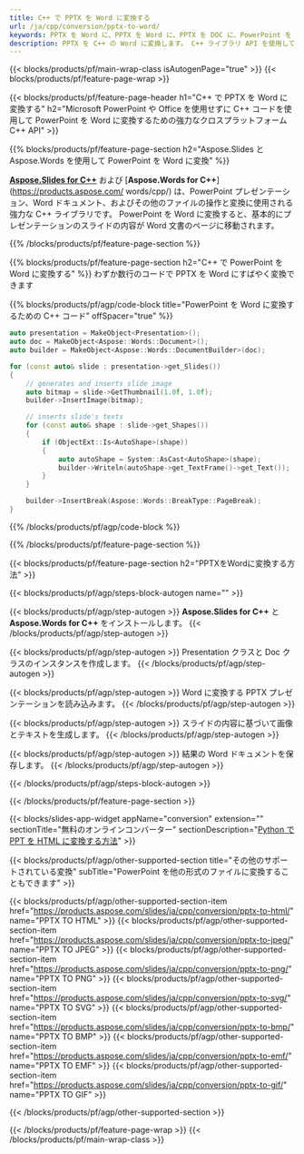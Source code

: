 ```yaml
---
title: C++ で PPTX を Word に変換する
url: /ja/cpp/conversion/pptx-to-word/
keywords: PPTX を Word に、PPTX を Word に、PPTX を DOC に、PowerPoint を Word に、C++ API、C++ ライブラリ、CPP に変換
description: PPTX を C++ の Word に変換します。 C++ ライブラリ API を使用して PowerPoint を Word に変換する
---
```


{{< blocks/products/pf/main-wrap-class isAutogenPage="true" >}}
{{< blocks/products/pf/feature-page-wrap >}}

{{< blocks/products/pf/feature-page-header h1="C++ で PPTX を Word に変換する" h2="Microsoft PowerPoint や Office を使用せずに C++ コードを使用して PowerPoint を Word に変換するための強力なクロスプラットフォーム C++ API" >}}

{{% blocks/products/pf/feature-page-section h2="Aspose.Slides と Aspose.Words を使用して PowerPoint を Word に変換" %}}

[**Aspose.Slides for C++**](https://products.aspose.com/slides/ja/cpp/) および [**Aspose.Words for C++**](https://products.aspose.com/ words/cpp/) は、PowerPoint プレゼンテーション、Word ドキュメント、およびその他のファイルの操作と変換に使用される強力な C++ ライブラリです。 PowerPoint を Word に変換すると、基本的にプレゼンテーションのスライドの内容が Word 文書のページに移動されます。

{{% /blocks/products/pf/feature-page-section %}}




{{% blocks/products/pf/feature-page-section  h2="C++ で PowerPoint を Word に変換する" %}}
わずか数行のコードで PPTX を Word にすばやく変換できます

{{% blocks/products/pf/agp/code-block title="PowerPoint を Word に変換するための C++ コード" offSpacer="true" %}}
```cpp
auto presentation = MakeObject<Presentation>();
auto doc = MakeObject<Aspose::Words::Document>();
auto builder = MakeObject<Aspose::Words::DocumentBuilder>(doc);

for (const auto& slide : presentation->get_Slides())
{
    // generates and inserts slide image
    auto bitmap = slide->GetThumbnail(1.0f, 1.0f);
    builder->InsertImage(bitmap);

    // inserts slide's texts
    for (const auto& shape : slide->get_Shapes())
    {
        if (ObjectExt::Is<AutoShape>(shape))
        {
            auto autoShape = System::AsCast<AutoShape>(shape);
            builder->Writeln(autoShape->get_TextFrame()->get_Text());
        }
    }

    builder->InsertBreak(Aspose::Words::BreakType::PageBreak);
}
```
{{% /blocks/products/pf/agp/code-block %}}

{{% /blocks/products/pf/feature-page-section %}}




{{< blocks/products/pf/feature-page-section  h2="PPTXをWordに変換する方法" >}}


{{< blocks/products/pf/agp/steps-block-autogen name="" >}}


{{< blocks/products/pf/agp/step-autogen >}}
**Aspose.Slides for C++** と **Aspose.Words for C++** をインストールします。 
{{< /blocks/products/pf/agp/step-autogen >}}

{{< blocks/products/pf/agp/step-autogen >}}
Presentation クラスと Doc クラスのインスタンスを作成します。
{{< /blocks/products/pf/agp/step-autogen >}}

{{< blocks/products/pf/agp/step-autogen >}}
Word に変換する PPTX プレゼンテーションを読み込みます。
{{< /blocks/products/pf/agp/step-autogen >}}

{{< blocks/products/pf/agp/step-autogen >}}
スライドの内容に基づいて画像とテキストを生成します。
{{< /blocks/products/pf/agp/step-autogen >}}

{{< blocks/products/pf/agp/step-autogen >}}
結果の Word ドキュメントを保存します。
{{< /blocks/products/pf/agp/step-autogen >}}


{{< /blocks/products/pf/agp/steps-block-autogen >}}


{{< /blocks/products/pf/feature-page-section >}}




{{< blocks/slides-app-widget  appName="conversion" extension="" sectionTitle="無料のオンラインコンバーター" sectionDescription="[Python で PPT を HTML に変換する方法](https://products.aspose.com/slides/ja/python-net/conversion/ppt-to-html/)" >}}

{{< blocks/products/pf/agp/other-supported-section title="その他のサポートされている変換" subTitle="PowerPoint を他の形式のファイルに変換することもできます" >}}


{{< blocks/products/pf/agp/other-supported-section-item href="https://products.aspose.com/slides/ja/cpp/conversion/pptx-to-html/" name="PPTX TO HTML" >}}
{{< blocks/products/pf/agp/other-supported-section-item href="https://products.aspose.com/slides/ja/cpp/conversion/pptx-to-jpeg/" name="PPTX TO JPEG" >}}
{{< blocks/products/pf/agp/other-supported-section-item href="https://products.aspose.com/slides/ja/cpp/conversion/pptx-to-png/" name="PPTX TO PNG" >}}
{{< blocks/products/pf/agp/other-supported-section-item href="https://products.aspose.com/slides/ja/cpp/conversion/pptx-to-svg/" name="PPTX TO SVG" >}}
{{< blocks/products/pf/agp/other-supported-section-item href="https://products.aspose.com/slides/ja/cpp/conversion/pptx-to-bmp/" name="PPTX TO BMP" >}}
{{< blocks/products/pf/agp/other-supported-section-item href="https://products.aspose.com/slides/ja/cpp/conversion/pptx-to-emf/" name="PPTX TO EMF" >}}
{{< blocks/products/pf/agp/other-supported-section-item href="https://products.aspose.com/slides/ja/cpp/conversion/pptx-to-gif/" name="PPTX TO GIF" >}}



{{< /blocks/products/pf/agp/other-supported-section >}}

{{< /blocks/products/pf/feature-page-wrap >}}
{{< /blocks/products/pf/main-wrap-class >}}